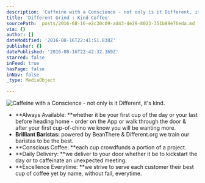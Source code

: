 ```yaml
---
description: 'Caffeine with a Conscience - not only is it Different, it''s kind.'
title: 'Different Grind : Kind Coffee'
sourcePath: _posts/2016-08-16-e2c30c09-ad43-4e29-8023-351b89e76eda.md
via: {}
author: []
dateModified: '2016-08-16T22:41:51.838Z'
publisher: {}
datePublished: '2016-08-16T22:42:32.369Z'
starred: false
inFeed: true
hasPage: false
inNav: false
_type: MediaObject

---
```

![Caffeine with a Conscience - not only is it Different, it's kind.](https://the-grid-user-content.s3-us-west-2.amazonaws.com/374a8766-c374-403d-9b1e-fc49e4b462fb.jpg)

* **Always Available: **whether it be your first cup of the day or your last before heading home - order on the App or walk through the door & after your first cup-of-chino we know you will be wanting more.
* **Brilliant Baristas:** powered by BeanThere & Different.org we train our baristas to be the best.
* **Conscious Coffee: **each cup crowdfunds a portion of a project.
* **Daily Delivery: **we deliver to your door whether it be to kickstart the day or to caffeinate an unexpected meeting.
* **Excellence Everytime: **we strive to serve each customer their best cup of coffee yet by name, without fail, everytime.